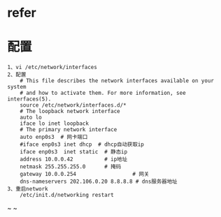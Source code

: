 # refer
# 配置
	1、vi /etc/network/interfaces
	2、配置
		# This file describes the network interfaces available on your system
		# and how to activate them. For more information, see interfaces(5).
		source /etc/network/interfaces.d/*
		# The loopback network interface
		auto lo
		iface lo inet loopback
		# The primary network interface
		auto enp0s3  # 网卡端口
		#iface enp0s3 inet dhcp  # dhcp自动获取ip
		iface enp0s3  inet static  # 静态ip
		address 10.0.0.42          # ip地址
		netmask 255.255.255.0      # 掩码
		gateway 10.0.0.254					# 网关
		dns-nameservers 202.106.0.20 8.8.8.8 # dns服务器地址
	3、重启network
		/etc/init.d/networking restart
~
~